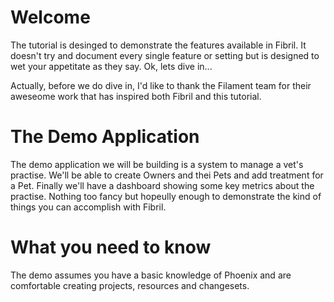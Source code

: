 # Welcome 

The tutorial is desinged to demonstrate the features available in Fibril. It doesn't try and document every single feature or setting but is designed to wet your appetitate as they say. Ok, lets dive in...

Actually, before we do dive in, I'd like to thank the Filament team for their aweseome work that has inspired both Fibril and this tutorial.

# The Demo Application

The demo application we will be building is a system to manage a vet's practise. We'll be able to create Owners and thei Pets and add treatment for a Pet. Finally we'll have a dashboard showing some key metrics about the practise. Nothing too fancy but hopeully enough to demonstrate the kind of things you can accomplish with Fibril.

# What you need to know

The demo assumes you have a basic knowledge of Phoenix and are comfortable creating projects, resources and changesets. 